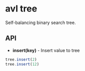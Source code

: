 # avl tree
Self-balancing binary search tree.

## API 

* **insert(key)** - Insert value to tree
```javascript
tree.insert(2)
tree.insert(12)
```